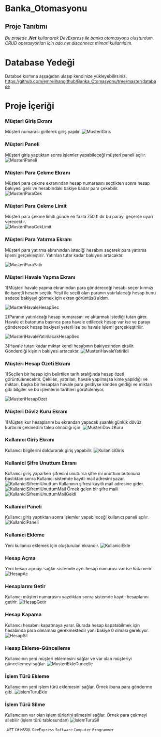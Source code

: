 # Banka_Otomasyonu

## Proje Tanıtımı 

*Bu projede **.Net** kullanarak DevExpress ile banka otomasyonu oluşturdum. CRUD operasyonları için ado.net disconnect mimari kullanıldım.*

# Database Yedeği #
Databse kısmına aşşağıdan ulaşıp kendinize yükleyebilirsiniz. https://github.com/emreilhangithub/Banka_Otomasyonu/tree/master/database

# Proje İçeriği #

### Müşteri Giriş Ekranı
Müşteri numarası girilerek giriş yapılır.
![MusteriGiris](https://github.com/emreilhangithub/Banka_Otomasyonu/blob/master/images/MusteriGiris.png)

### Müşteri Paneli
Müşteri giriş yaptıktan sonra işlemler yapabileceği müşteri paneli açılır.
![MusteriPaneli](https://github.com/emreilhangithub/Banka_Otomasyonu/blob/master/images/MusteriPaneli.png)

### Müşteri Para Çekme Ekranı
Müşteri para çekme ekranından hesap numarasını seçtikten sonra hesap bakiyesi gelir ve hesabındaki bakiye kadar para çekebilir.  
![MusteriParaCek](https://github.com/emreilhangithub/Banka_Otomasyonu/blob/master/images/MusteriParaCek.png)

### Müşteri Para Çekme Limit
Müşteri para çekme limiti günde en fazla 750 tl dir bu parayı geçerse uyarı verecektir.  
![MusteriParaCekLimit](https://github.com/emreilhangithub/Banka_Otomasyonu/blob/master/images/MusteriParaCekLimit.png)

### Müşteri Para Yatırma Ekranı
Müşteri para yatırma ekranından istediği hesabını seçerek para yatırma işlemi gerçekleştirir.
Yatırılan tutar kadar bakiyesi artacaktır.


![MusteriParaYatir](https://github.com/emreilhangithub/Banka_Otomasyonu/blob/master/images/MusteriParaYatir.png)

### Müşteri Havale Yapma Ekranı
1)Müşteri havale yapma ekranından para göndereceği hesabı seçer kırmızı ile işaretli hesabı seçtik.
Yeşil ile seçili olan paranın yatırlalacağı hesap bunu sadece bakiyeyi görmek için ekran görüntüsü aldım.


![MusteriHavaleHesapSec](https://github.com/emreilhangithub/Banka_Otomasyonu/blob/master/images/MusteriHavaleHesapSec.png)


2)Paranın yatırılacağı hesap numarasını ve aktarmak istediği tutarı girer.
Havale et butonuna basınca para havale edilecek hesap var ise ve parayı gönderecek hesap bakiyesi yeterli ise bu havale işlemi gerçekleştirilir.


![MusteriHavaleYatirilacakHesapSec](https://github.com/emreilhangithub/Banka_Otomasyonu/blob/master/images/MusteriHavaleYatirilacakHesapSec.png)

3)Havale tutarı kadar miktar kendi hesabının bakiyesinden eksilir.
Gönderdiği kişinin bakiyesi artacaktır.
![MusteriHavaleYatirildi](https://github.com/emreilhangithub/Banka_Otomasyonu/blob/master/images/MusteriHavaleYatirildi.png)

### Müşteri Hesap Özeti Ekranı
1)Seçilen bir hesap için belirtilen tarih aralığında hesap özeti görüntülenecektir. Çekilen, yatırılan, havale yapılmışsa kime yapıldığı ve miktarı, 
başka bir hesaptan havale para geldiyse kimden geldiği ve miktarı gibi bilgiler ve bu işlemlerin tarihleri görütüleniyor.


![MusteriHesapOzet](https://github.com/emreilhangithub/Banka_Otomasyonu/blob/master/images/MusteriHesapOzet.png)

### Müşteri Döviz Kuru Ekranı
1)Müşteri kur hesaplarını bu ekrandan yapacak şuanlık günlük dövüz kurlarını çekmedim talep olmadığı için.
![MusteriDovizKuru](https://github.com/emreilhangithub/Banka_Otomasyonu/blob/master/images/MusteriDovizKuru.png)

### Kullanıcı Giriş Ekranı
Kullanıcı bilgilerini doldurarak giriş yapabilir.
![KullaniciGiris](https://github.com/emreilhangithub/Banka_Otomasyonu/blob/master/images/KullaniciGiris.png)

### Kullanici Şifre Unuttum Ekranı
Kullanıcı giriş yaparken şifresini unutursa şifre mi unuttum butonuna bastıktan sonra Kullanıcı sistemde kayıtlı mail adresini yazar.
![KullaniciSifremiUnuttum](https://github.com/emreilhangithub/Banka_Otomasyonu/blob/master/images/KullaniciSifremiUnuttum.png)
Kullanının şifresi kayıtlı mail adresine gider.
![KullaniciSifremiUnuttumMail](https://github.com/emreilhangithub/Banka_Otomasyonu/blob/master/images/KullaniciSifremiUnuttumMail.png)
Örnek gelen bir şifre maili
![KullaniciSifremiUnuttumMailGeldi](https://github.com/emreilhangithub/Banka_Otomasyonu/blob/master/images/KullaniciSifremiUnuttumMailGeldi.png)

### Kullanici Paneli
Kullanıcı giriş yaptıktan sonra işlemler yapabileceği kullanıcı paneli açılır.
![KullaniciPaneli](https://github.com/emreilhangithub/Banka_Otomasyonu/blob/master/images/KullaniciPaneli.png)

### Kullanici Ekleme
Yeni kullanıcı eklemek için oluşturulan ekrandır.
![KullaniciEkle](https://github.com/emreilhangithub/Banka_Otomasyonu/blob/master/images/KullaniciEkle.png)

### Hesap Açma
Yeni hesap açmayı sağlar sistemde aynı hesap numarası var ise hata verir.
![HesapAc](https://github.com/emreilhangithub/Banka_Otomasyonu/blob/master/images/HesapAc.png)

### Hesaplarını Getir
Kullanıcı müşteri numarasını yazdıktan sonra sistemde kayıtlı hesaplarını getirir. 
![HesapGetir](https://github.com/emreilhangithub/Banka_Otomasyonu/blob/master/images/HesapGetir.png)

### Hesap Kapama
Kullanıcı hesabını kapatmaya yarar. Burada hesap kapatabilmek için hesabında para olmaması gerekmektedir yani bakiye 0 olması gerekiyor.
![HesapSil](https://github.com/emreilhangithub/Banka_Otomasyonu/blob/master/images/HesapSil.png)

### Hesap Ekleme-Güncelleme
Kullanıcının yeni müşteri eklemesini sağlar ve var olan müşteriyi güncellemeyi sağlar.
![MusteriEkleGuncelle](https://github.com/emreilhangithub/Banka_Otomasyonu/blob/master/images/MusteriEkleGuncelle.png)

### İşlem Türü Ekleme
Kullanıcının yeni işlem türü eklemesini sağlar. Örnek ibana para gönderme gibi.
![IslemTuruEkle](https://github.com/emreilhangithub/Banka_Otomasyonu/blob/master/images/IslemTuruEkle.png)

### İşlem Türü Silme
Kullanıcının var olan işlem türlerini silmesini sağlar. Örnek para çekmeyi silebilir (işlem türü tablosundan)
![IslemTuruSil](https://github.com/emreilhangithub/Banka_Otomasyonu/blob/master/images/IslemTuruSil.png)


```.NET``` ```C#``` ```MSSQL```  ```DevExpress``` ```Software``` ```Computer``` ```Programmer``` 
